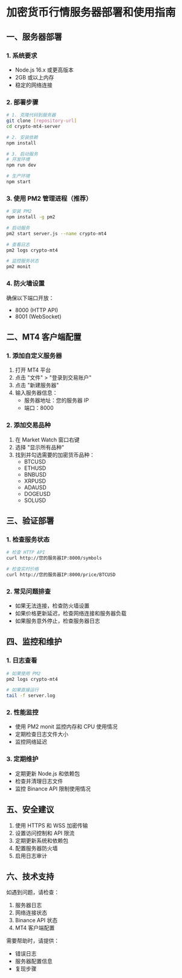 # 加密货币行情服务器部署和使用指南

## 一、服务器部署

### 1. 系统要求
- Node.js 16.x 或更高版本
- 2GB 或以上内存
- 稳定的网络连接

### 2. 部署步骤

```bash
# 1. 克隆代码到服务器
git clone [repository-url]
cd crypto-mt4-server

# 2. 安装依赖
npm install

# 3. 启动服务
# 开发环境
npm run dev

# 生产环境
npm start
```

### 3. 使用 PM2 管理进程（推荐）
```bash
# 安装 PM2
npm install -g pm2

# 启动服务
pm2 start server.js --name crypto-mt4

# 查看日志
pm2 logs crypto-mt4

# 监控服务状态
pm2 monit
```

### 4. 防火墙设置
确保以下端口开放：
- 8000 (HTTP API)
- 8001 (WebSocket)

## 二、MT4 客户端配置

### 1. 添加自定义服务器
1. 打开 MT4 平台
2. 点击 "文件" > "登录到交易账户"
3. 点击 "新建服务器"
4. 输入服务器信息：
   - 服务器地址：您的服务器 IP
   - 端口：8000

### 2. 添加交易品种
1. 在 Market Watch 窗口右键
2. 选择 "显示所有品种"
3. 找到并勾选需要的加密货币品种：
   - BTCUSD
   - ETHUSD
   - BNBUSD
   - XRPUSD
   - ADAUSD
   - DOGEUSD
   - SOLUSD

## 三、验证部署

### 1. 检查服务状态
```bash
# 检查 HTTP API
curl http://您的服务器IP:8000/symbols

# 检查实时价格
curl http://您的服务器IP:8000/price/BTCUSD
```

### 2. 常见问题排查
- 如果无法连接，检查防火墙设置
- 如果价格更新延迟，检查网络连接和服务器负载
- 如果服务意外停止，检查服务器日志

## 四、监控和维护

### 1. 日志查看
```bash
# 如果使用 PM2
pm2 logs crypto-mt4

# 如果直接运行
tail -f server.log
```

### 2. 性能监控
- 使用 PM2 monit 监控内存和 CPU 使用情况
- 定期检查日志文件大小
- 监控网络延迟

### 3. 定期维护
- 定期更新 Node.js 和依赖包
- 检查并清理日志文件
- 监控 Binance API 限制使用情况

## 五、安全建议

1. 使用 HTTPS 和 WSS 加密传输
2. 设置访问控制和 API 限流
3. 定期更新系统和依赖包
4. 配置服务器防火墙
5. 启用日志审计

## 六、技术支持

如遇到问题，请检查：
1. 服务器日志
2. 网络连接状态
3. Binance API 状态
4. MT4 客户端配置

需要帮助时，请提供：
- 错误日志
- 服务器配置信息
- 复现步骤